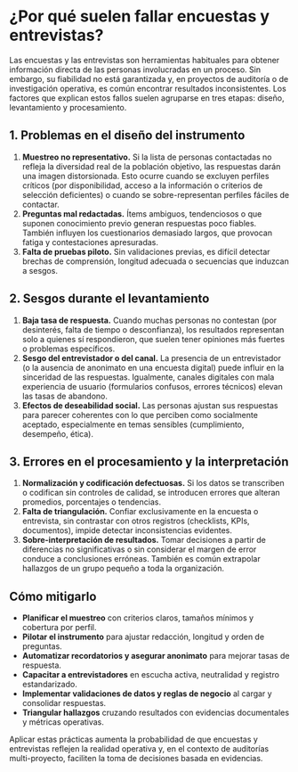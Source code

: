 # ¿Por qué suelen fallar encuestas y entrevistas?

Las encuestas y las entrevistas son herramientas habituales para obtener información directa de las personas involucradas en un proceso. Sin embargo, su fiabilidad no está garantizada y, en proyectos de auditoría o de investigación operativa, es común encontrar resultados inconsistentes. Los factores que explican estos fallos suelen agruparse en tres etapas: diseño, levantamiento y procesamiento.

## 1. Problemas en el diseño del instrumento

1. **Muestreo no representativo.** Si la lista de personas contactadas no refleja la diversidad real de la población objetivo, las respuestas darán una imagen distorsionada. Esto ocurre cuando se excluyen perfiles críticos (por disponibilidad, acceso a la información o criterios de selección deficientes) o cuando se sobre-representan perfiles fáciles de contactar.
2. **Preguntas mal redactadas.** Ítems ambiguos, tendenciosos o que suponen conocimiento previo generan respuestas poco fiables. También influyen los cuestionarios demasiado largos, que provocan fatiga y contestaciones apresuradas.
3. **Falta de pruebas piloto.** Sin validaciones previas, es difícil detectar brechas de comprensión, longitud adecuada o secuencias que induzcan a sesgos.

## 2. Sesgos durante el levantamiento

1. **Baja tasa de respuesta.** Cuando muchas personas no contestan (por desinterés, falta de tiempo o desconfianza), los resultados representan solo a quienes sí respondieron, que suelen tener opiniones más fuertes o problemas específicos.
2. **Sesgo del entrevistador o del canal.** La presencia de un entrevistador (o la ausencia de anonimato en una encuesta digital) puede influir en la sinceridad de las respuestas. Igualmente, canales digitales con mala experiencia de usuario (formularios confusos, errores técnicos) elevan las tasas de abandono.
3. **Efectos de deseabilidad social.** Las personas ajustan sus respuestas para parecer coherentes con lo que perciben como socialmente aceptado, especialmente en temas sensibles (cumplimiento, desempeño, ética).

## 3. Errores en el procesamiento y la interpretación

1. **Normalización y codificación defectuosas.** Si los datos se transcriben o codifican sin controles de calidad, se introducen errores que alteran promedios, porcentajes o tendencias.
2. **Falta de triangulación.** Confiar exclusivamente en la encuesta o entrevista, sin contrastar con otros registros (checklists, KPIs, documentos), impide detectar inconsistencias evidentes.
3. **Sobre-interpretación de resultados.** Tomar decisiones a partir de diferencias no significativas o sin considerar el margen de error conduce a conclusiones erróneas. También es común extrapolar hallazgos de un grupo pequeño a toda la organización.

## Cómo mitigarlo

- **Planificar el muestreo** con criterios claros, tamaños mínimos y cobertura por perfil.
- **Pilotar el instrumento** para ajustar redacción, longitud y orden de preguntas.
- **Automatizar recordatorios y asegurar anonimato** para mejorar tasas de respuesta.
- **Capacitar a entrevistadores** en escucha activa, neutralidad y registro estandarizado.
- **Implementar validaciones de datos y reglas de negocio** al cargar y consolidar respuestas.
- **Triangular hallazgos** cruzando resultados con evidencias documentales y métricas operativas.

Aplicar estas prácticas aumenta la probabilidad de que encuestas y entrevistas reflejen la realidad operativa y, en el contexto de auditorías multi-proyecto, faciliten la toma de decisiones basada en evidencias.
